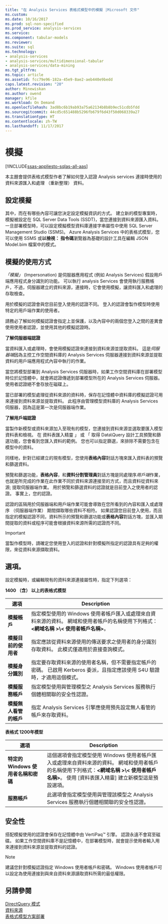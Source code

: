 ```yaml
---
title: "在 Analysis Services 表格式模型中的模擬 |Microsoft 文件"
ms.custom: 
ms.date: 10/16/2017
ms.prod: sql-non-specified
ms.prod_service: analysis-services
ms.service: 
ms.component: tabular-models
ms.reviewer: 
ms.suite: sql
ms.technology:
- analysis-services
- analysis-services/multidimensional-tabular
- analysis-services/data-mining
ms.tgt_pltfrm: 
ms.topic: article
ms.assetid: fcc79e96-182a-45e9-8ae2-aeb440e9bedd
caps.latest.revision: "20"
author: Minewiskan
ms.author: owend
manager: kfile
ms.workload: On Demand
ms.openlocfilehash: 3ad8bc6b19ab93a75a62134b8b8b9ec51cdb5fdd
ms.sourcegitcommit: 44cd5c651488b5296fb679f6d43f50d068339a27
ms.translationtype: HT
ms.contentlocale: zh-TW
ms.lasthandoff: 11/17/2017
---
```

# <a name="impersonation"></a>模擬 

[!INCLUDE[ssas-appliesto-sqlas-all-aas](../../includes/ssas-appliesto-sqlas-all-aas.md)]

  本主題會提供表格式模型作者了解如何登入認證 Analysis services 連接時使用的資料來源匯入和處理 （重新整理） 資料。  

##  <a name="bkmk_conf_imp_info"></a>設定模擬  
 其中，而在有哪些內容可讓您決定設定模擬資訊的方式。 建立新的模型專案時，模擬被設定在 SQL Server Data Tools (SSDT)，當您連接到資料來源匯入資料。 一旦部署模型時，可以設定模擬模型資料庫連接字串屬性中使用 SQL Server Management Studio (SSMS)。 Azure Analysis Services 中的表格式模型，您可以使用 SSMS 或**以檢視： 指令碼**瀏覽器為基礎的設計工具在編輯 JSON Model.bim 檔案中的模式。
  
##  <a name="bkmk_how_imper"></a>模擬的使用方式  
 *「模擬」* (Impersonation) 是伺服器應用程式 (例如 Analysis Services) 假設用戶端應用程式身分識別的功能。 可以執行 analysis Services 會使用執行服務帳戶，不過，伺服器建立的資料來源，連接時，它會使用模擬，讓資料匯入和處理的存取檢查。  
  
 用於模擬的認證會與您目前登入使用的認證不同。 登入的認證會製作模型時使用特定的用戶端作業的使用者。  
  
 請務必了解如何模擬認證會指定上並保護，以及內容中的兩個您登入之間的差異會使用使用者認證，並使用其他的模擬認證時。  
  
 **了解伺服器端認證**  
 
當資料匯入或處理時，會使用模擬認證來連接到資料來源並提取資料。 這是*伺服器端*因為主控工作空間資料庫的 Analysis Services 伺服器連接到資料來源並提取資料的用戶端應用程式內容中執行的作業。  
  
 當您將模型部署到 Analysis Services 伺服器時，如果工作空間資料庫在部署模型時位於記憶體中，就會將認證傳遞到部署模型所在的 Analysis Services 伺服器。 使用者認證絕不會存放在磁碟上。  
  
 當已部署的模型處理從資料來源的資料時，保存在記憶體中資料庫的模擬認證可用來連接到資料來源並提取資料。 此程序由管理模型資料庫的 Analysis Services 伺服器，因為這是第一次是伺服器端作業。  
  
 **了解用戶端認證**  
  
 當製作新模型或資料來源加入至現有的模型，您連接到資料來源並選取要匯入模型資料表和檢視。 在 資料表匯入精靈 」 或 「 取得 Data\Query 設計工具預覽和篩選功能，您會看到您匯入資料的範例。 您也可以指定篩選，來排除不需要包含在模型中的資料。  
  
 同樣地，針對已經建立的現有模型，您使用**表格內容**對話方塊來匯入資料表的預覽和篩選資料。  
  
 預覽和篩選功能，**表格內容**，和**資料分割管理員**對話方塊是同處理序*用戶端*作業，也就是所完成的作業在此作業不同於資料來源連接至的方式，而且資料從資料來源; 提取伺服器端作業。 用於預覽和篩選資料的認證就是目前登入之使用者的認證。 事實上，您的認證。 
  
 認證的區隔用於伺服器端和用戶端作業可能會導致在您所看到的內容和匯入或處理序 （伺服器端作業） 期間擷取哪些資料不相符。 如果認證您目前登入使用，而且指定的模擬認證不同，資料所示的預覽和篩選功能或**表格內容**對話方塊，並匯入期間提取的資料或程序可能會根據資料來源所需的認證而不同。  
  
> [!IMPORTANT]  
>  當製作模型時，請確定您使用登入的認證和針對模擬所指定的認證具有足夠的權限，來從資料來源擷取資料。  
  
##  <a name="bkmk_imp_info_options"></a> 選項。  
 設定模擬時，或編輯現有的資料來源連接屬性時，指定下列選項：  
  
**1400 （含） 以上的表格式模型**
 
|選項|Description|  
|------------|-----------------|  
|**模擬帳戶**|指定模型使用的 Windows 使用者帳戶匯入或處理來自資料來源的資料。 網域和使用者帳戶的名稱使用下列格式：**\<網域名稱 >\\< 使用者帳戶名稱\>**。|  
|**模擬目前的使用者**|指定應該從資料來源使用的傳送要求之使用者的身分識別存取資料。 此模式僅適用於直接查詢模式。|  
|**模擬身分識別**|指定要存取資料來源的使用者名稱，但不需要指定帳戶的密碼。 已啟用 Kerberos 委派，且指定應該使用 S4U 驗證時，才適用這個模式。|  
|**模擬服務帳戶**|指定模型使用與管理模型之 Analysis Services 服務執行個體相關聯的安全性認證。|  
|**模擬無人看管的帳戶**|指定 Analysis Services 引擎應使用預先設定無人看管的帳戶來存取資料。|  


**表格式 1200年模型**
 
|選項|Description|  
|------------|-----------------|  
|**特定的 Windows 使用者名稱和密碼**|這個選項會指定模型使用 Windows 使用者帳戶匯入或處理來自資料來源的資料。 網域和使用者帳戶的名稱使用下列格式：**\<網域名稱 >\\< 使用者帳戶名稱\>**。 使用 [資料表匯入精靈] 建立新模型這是預設選項。|  
|**服務帳戶**|此選項會指定模型使用與管理該模型之 Analysis Services 服務執行個體相關聯的安全性認證。|  
  
##  <a name="bkmk_impers_sec"></a> 安全性  
 搭配模擬使用的認證會保存在記憶體中由 VertiPaq™ 引擎。 認證永遠不會寫至磁碟。 如果工作空間資料庫不是記憶體中，在部署模型時，就會提示使用者輸入用來連接到資料來源並提取資料的認證。  
  
> [!NOTE]  
>  建議您針對模擬認證指定 Windows 使用者帳戶和密碼。 Windows 使用者帳戶可以設定為使用連接到與來自資料來源讀取資料所需的最低權限。  
  

  
## <a name="see-also"></a>另請參閱  
 [DirectQuery 模式](../../analysis-services/tabular-models/directquery-mode-ssas-tabular.md)   
 [資料來源](../../analysis-services/tabular-models/data-sources-ssas-tabular.md)   
 [表格式模型方案部署](../../analysis-services/tabular-models/tabular-model-solution-deployment-ssas-tabular.md)  
  
  

